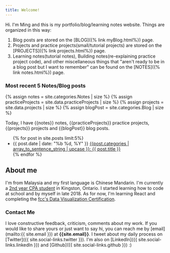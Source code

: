```yaml
---
title: Welcome!
---
```


Hi. I'm Ming and this is my portfolio/blog/learning notes website. Things are organized in this way:

1. Blog posts are stored on the [BLOG]({% link myBlog.html%}) page.
2. Projects and practice projects(small/tutorial projects) are stored on the [PROJECTS]({% link projects.html%}) page.
3. Learning notes(tutorial notes), Building notes(re-explaining practice project code), and other miscellaneous things that "aren't ready to be in a blog post but I want to remember" can be found on the [NOTES]({% link notes.html%}) page.

### Most recent 5 Notes/Blog posts

{% assign notes = site.categories.Notes | size %}
{% assign practiceProjects = site.data.practiceProjects | size %}
{% assign projects = site.data.projects | size %}
{% assign blogPost = site.categories.Blog | size %}

Today, I have {{notes}} notes, {{practiceProjects}} practice projects, {{projects}} projects and {{blogPost}} blog posts.

<ul class="index__ul" >
  {% for post in site.posts limit:5%}
    <li class="index__li">
      <span class="index__date">{{ post.date | date: "%b %d, %Y" }}</span>
      <span class="index__name">
        <a href="{{ post.url | relative_url }}" class="index__link">{{post.categories | array_to_sentence_string | upcase }}: {{ post.title }}</a>
      </span>
    </li>
  {% endfor %}
</ul>

## About me

I'm from Malaysia and my first language is Chinese Mandarin. I'm currently a [2nd year CPA student](https://www.stlawrencecollege.ca/programs-and-courses/full-time/programs/a_m/computer-programmer-analyst/kingston/) in Kingston, Ontario. I started learning how to code at school and by myself in late 2018. As for now, I'm learning React and completing the [fcc's Data Visualization Certification](https://www.freecodecamp.org/).

### Contact Me

I love constructive feedback, criticism, comments about my work. If you would like to share yours or just want to say hi, you can reach me by [email](mailto:{{ site.email }}) at **{{site.email}}**. I tweet about my daily process on [Twitter]({{ site.social-links.twitter }}). I'm also on [LinkedIn]({{ site.social-links.linkedIn }}) and [Github]({{ site.social-links.github }}) :)
